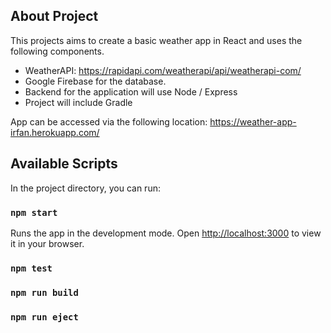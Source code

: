 ## About Project

This projects aims to create a basic weather app in React and uses the following components. 

* WeatherAPI: https://rapidapi.com/weatherapi/api/weatherapi-com/
* Google Firebase for the database.
* Backend for the application will use Node / Express
* Project will include Gradle

App can be accessed via the following location: https://weather-app-irfan.herokuapp.com/

## Available Scripts

In the project directory, you can run:

### `npm start`

Runs the app in the development mode. Open [http://localhost:3000](http://localhost:3000) to view it in your browser.

### `npm test`

### `npm run build`

### `npm run eject`
